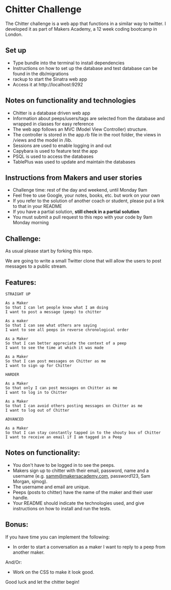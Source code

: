 Chitter Challenge
=================

The Chitter challenge is a web app that functions in a similar way to twitter. I developed it as part of Makers Academy, a 12 week coding bootcamp in London.

Set up
-------
* Type bundle into the terminal to install dependencies
* Instructions on how to set up the database and test database can be found in the db/migrations
* rackup to start the Sinatra web app
* Access it at http://localhost:9292

Notes on functionality and technologies
---------------------------------------
* Chitter is a database driven web app
* Information about peeps/users/tags are selected from the database and wrapped in classes for easy reference
* The web app follows an MVC (Model View Controller) structure.
* The controller is stored in the app.rb file in the root folder, the views in /views and the model in /lib.
* Sessions are used to enable logging in and out
* Capybara is used to feature test the app
* PSQL is used to access the databases
* TablePlus was used to update and maintain the databases


Instructions from Makers and user stories
-----------------------------------------


* Challenge time: rest of the day and weekend, until Monday 9am
* Feel free to use Google, your notes, books, etc. but work on your own
* If you refer to the solution of another coach or student, please put a link to that in your README
* If you have a partial solution, **still check in a partial solution**
* You must submit a pull request to this repo with your code by 9am Monday morning

Challenge:
-------

As usual please start by forking this repo.

We are going to write a small Twitter clone that will allow the users to post messages to a public stream.

Features:
-------

```
STRAIGHT UP

As a Maker
So that I can let people know what I am doing  
I want to post a message (peep) to chitter

As a maker
So that I can see what others are saying  
I want to see all peeps in reverse chronological order

As a Maker
So that I can better appreciate the context of a peep
I want to see the time at which it was made

As a Maker
So that I can post messages on Chitter as me
I want to sign up for Chitter

HARDER

As a Maker
So that only I can post messages on Chitter as me
I want to log in to Chitter

As a Maker
So that I can avoid others posting messages on Chitter as me
I want to log out of Chitter

ADVANCED

As a Maker
So that I can stay constantly tapped in to the shouty box of Chitter
I want to receive an email if I am tagged in a Peep
```

Notes on functionality:
------

* You don't have to be logged in to see the peeps.
* Makers sign up to chitter with their email, password, name and a username (e.g. samm@makersacademy.com, password123, Sam Morgan, sjmog).
* The username and email are unique.
* Peeps (posts to chitter) have the name of the maker and their user handle.
* Your README should indicate the technologies used, and give instructions on how to install and run the tests.

Bonus:
-----

If you have time you can implement the following:

* In order to start a conversation as a maker I want to reply to a peep from another maker.

And/Or:

* Work on the CSS to make it look good.

Good luck and let the chitter begin!
